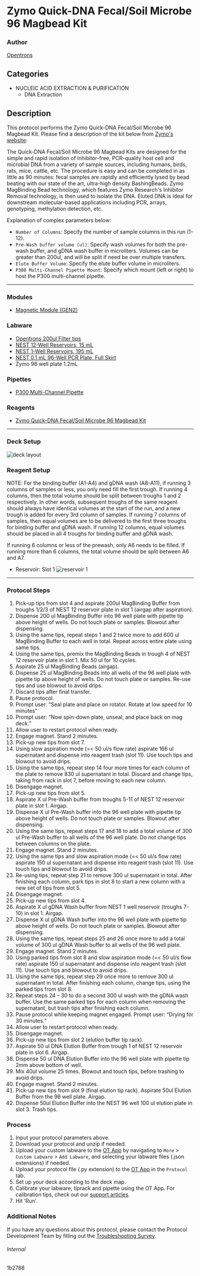# Zymo Quick-DNA Fecal/Soil Microbe 96 Magbead Kit

### Author
[Opentrons](https://opentrons.com/)

## Categories
* NUCLEIC ACID EXTRACTION & PURIFICATION
	* DNA Extraction

## Description
This protocol performs the Zymo Quick-DNA Fecal/Soil Microbe 96 Magbead Kit. Please find a description of the kit below from [Zymo's website](https://www.zymoresearch.com/collections/quick-dna-fecal-soil-microbe-kits/products/quick-dna-fecal-soil-microbe-96-magbead-kit):

The Quick-DNA Fecal/Soil Microbe 96 Magbead Kits are designed for the simple and rapid isolation of inhibitor-free, PCR-quality host cell and microbial DNA from a variety of sample sources, including humans, birds, rats, mice, cattle, etc. The procedure is easy and can be completed in as little as 90 minutes: fecal samples are rapidly and efficiently lysed by bead beating with our state of the art, ultra-high density BashingBeads. Zymo MagBinding Bead technology, which features Zymo Research's Inhibitor Removal technology, is then used to isolate the DNA. Eluted DNA is ideal for downstream molecular-based applications including PCR, arrays, genotyping, methylation detection, etc.

Explanation of complex parameters below:
* `Number of Columns`: Specify the number of sample columns in this run (1-12).
* `Pre-Wash buffer volume (ul)`: Specify wash volumes for both the pre-wash buffer, and gDNA wash buffer in microliters. Volumes can be greater than 200ul, and will be split if need be over multiple transfers.
* `Elute Buffer Volume`: Specify the elute buffer volume in microliters.
* `P300 Multi-Channel Pipette Mount`: Specify which mount (left or right) to host the P300 multi-channel pipette.

---

### Modules
* [Magnetic Module (GEN2)](https://shop.opentrons.com/collections/hardware-modules/products/magdeck)


### Labware
* [Opentrons 200ul Filter tips](https://shop.opentrons.com/universal-filter-tips/?_gl=1*tbwww1*_ga*MTM2NTEwNjE0OS4xNjIxMzYxMzU4*_ga_GNSMNLW4RY*MTY0ODQ5NzQ5OC44MTIuMS4xNjQ4NDk3NzMyLjA.&_ga=2.178485476.1131955611.1648475204-1365106149.1621361358)
* [NEST 12-Well Reservoirs, 15 mL](https://shop.opentrons.com/nest-12-well-reservoirs-15-ml/)
* [NEST 1-Well Reservoirs, 195 mL](https://shop.opentrons.com/nest-1-well-reservoirs-195-ml/)
* [NEST 0.1 mL 96-Well PCR Plate, Full Skirt](https://shop.opentrons.com/nest-0-1-ml-96-well-pcr-plate-full-skirt/)
* Zymo 96 well plate 1.2mL

### Pipettes
* [P300 Multi-Channel Pipette](https://shop.opentrons.com/8-channel-electronic-pipette/)


### Reagents
* [Zymo Quick-DNA Fecal/Soil Microbe 96 Magbead Kit](https://www.zymoresearch.com/collections/quick-dna-fecal-soil-microbe-kits/products/quick-dna-fecal-soil-microbe-96-magbead-kit)

---

### Deck Setup
![deck layout](https://opentrons-protocol-library-website.s3.amazonaws.com/custom-README-images/1b2788/Screen+Shot+2022-04-21+at+5.12.11+PM.png)

### Reagent Setup

NOTE: For the binding buffer (A1-A4) and gDNA wash (A8-A11), if running 3 columns of samples or less, you only need fill the first trough. If running 4 columns, then the total volume should be split between troughs 1 and 2 respectively. In other words, subsequent troughs of the same reagent should always have identical volumes at the start of the run, and a new trough is added for every 3rd column of samples. If running 7 columns of samples, then equal volumes are to be delivered to the first three troughs for binding buffer and gDNA wash. If running 12 columns, equal volumes should be placed in all 4 troughs for binding buffer and gDNA wash.

If running 6 columns or less of the prewash, only A6 needs to be filled. If running more than 6 columns, the total volume should be split between A6 and A7.

* Reservoir: Slot 1
![reservoir 1](https://opentrons-protocol-library-website.s3.amazonaws.com/custom-README-images/1b2788/Screen+Shot+2022-04-21+at+5.10.43+PM.png)


---

### Protocol Steps
1. Pick-up tips from slot 4 and aspirate 200ul MagBinding Buffer from troughs 1/2/3 of NEST 12 reservoir plate in slot 1 (airgap after aspiration).
2. Dispense 200 ul MagBinding Buffer into 96 well plate with pipette tip above height of wells. Do not touch plate or samples. Blowout after dispensing.
3. Using the same tips, repeat steps 1 and 2 twice more to add 600 ul MagBinding Buffer to each well in total. Repeat across entire plate using same tips.
4. Using the same tips, premix the MagBinding Beads in trough 4 of NEST 12 reservoir plate in slot 1. Mix 50 ul for 10 cycles.
5. Aspirate 25 ul MagBinding Beads (airgap).
6. Dispense 25 ul MagBinding Beads into all wells of the 96 well plate with pipette tip above height of wells. Do not touch plate or samples. Re-use tips and use blowout to avoid drips.
7. Discard tips after final transfer.
8. Pause protocol.
9. Prompt user: “Seal plate and place on rotator. Rotate at low speed for 10 minutes”
10. Prompt user: “Now spin-down plate, unseal, and place back on mag deck.”
11. Allow user to restart protocol when ready.
12. Engage magnet. Stand 2 minutes.
13. Pick-up new tips from slot 7.
14. Using slow aspiration mode (=< 50 ul/s flow rate) aspirate 166 ul supernatant and dispense into reagent trash (slot 11). Use touch tips and blowout to avoid drips.
15. Using the same tips, repeat step 14 four more times for each column of the plate to remove 830 ul supernatant in total. Discard and change tips, taking from rack in slot 7, before moving to each new column.
15. Disengage magnet.
16. Pick-up new tips from slot 5.
17. Aspirate X ul Pre-Wash buffer from troughs 5-11 of NEST 12 reservoir plate in slot 1. Airgap.
18. Dispense X ul Pre-Wash buffer into the 96 well plate with pipette tip above height of wells. Do not touch plate or samples. Blowout after dispensing.
19. Using the same tips, repeat steps 17 and 18 to add a total volume of 300 ul Pre-Wash buffer to all wells of the 96 well plate. Do not change tips between columns on the plate.
20. Engage magnet. Stand 2 minutes.
21. Using the same tips and slow aspiration mode (=< 50 ul/s flow rate) aspirate 150 ul supernatant and dispense into reagent trash (slot 11). Use touch tips and blowout to avoid drips.
22. Re-using tips, repeat step 21 to remove 300 ul supernatant in total. After finishing each column, park tips in slot 8 to start a new column with a new set of tips from slot 5.
23. Disengage magnet.
24. Pick-up new tips from slot 4.
25. Aspirate X ul gDNA Wash buffer from NEST 1 well reservoir (troughs 7-10) in slot 1. Airgap.
26. Dispense X ul gDNA Wash buffer into the 96 well plate with pipette tip above height of wells. Do not touch plate or samples. Blowout after dispensing.
27. Using the same tips, repeat steps 25 and 26 once more to add a total volume of 300 ul gDNA Wash buffer to all wells of the 96 well plate.
28. Engage magnet. Stand 2 minutes.
29. Using parked tips from slot 8 and slow aspiration mode (=< 50 ul/s flow rate) aspirate 150 ul supernatant and dispense into reagent trash (slot 11). Use touch tips and blowout to avoid drips.
30. Using the same tips, repeat step 29 once more to remove 300 ul supernatant in total. After finishing each column, change tips, using the parked tips from slot 8.
31. Repeat steps 24 – 30 to do a second 300 ul wash with the gDNA wash buffer. Use the same parked tips for each column when removing the supernatant, but trash tips after finishing each column.
32. Pause protocol while keeping magnet engaged. Prompt user: “Drying for 30 minutes.”
33. Allow user to restart protocol when ready.
34. Disengage magnet.
35. Pick-up new tips from slot 2 (elution buffer tip rack).
36. Aspirate 50 ul DNA Elution Buffer from trough 1 of NEST 12 reservoir plate in slot 6. Airgap.
37. Dispense 50 ul DNA Elution Buffer into the 96 well plate with pipette tip 2mm above bottom of well.
38. Mix 40ul volume 25 times. Blowout and touch tips, before trashing to avoid drips.
39. Engage magnet. Stand 2 minutes.
40. Pick-up new tips from slot 9 (final elution tip rack). Aspirate 50ul Elution Buffer from the 96 well plate. Airgap.
41. Dispense 50ul Elution Buffer into the NEST 96 well 100 ul elution plate in slot 3. Trash tips.

### Process
1. Input your protocol parameters above.
2. Download your protocol and unzip if needed.
3. Upload your custom labware to the [OT App](https://opentrons.com/ot-app) by navigating to `More` > `Custom Labware` > `Add Labware`, and selecting your labware files (.json extensions) if needed.
4. Upload your protocol file (.py extension) to the [OT App](https://opentrons.com/ot-app) in the `Protocol` tab.
5. Set up your deck according to the deck map.
6. Calibrate your labware, tiprack and pipette using the OT App. For calibration tips, check out our [support articles](https://support.opentrons.com/en/collections/1559720-guide-for-getting-started-with-the-ot-2).
7. Hit 'Run'.

### Additional Notes
If you have any questions about this protocol, please contact the Protocol Development Team by filling out the [Troubleshooting Survey](https://protocol-troubleshooting.paperform.co/).

###### Internal
1b2788

